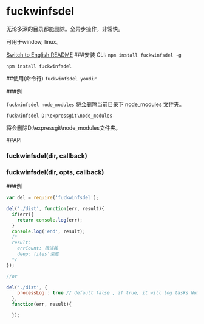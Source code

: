 # fuckwinfsdel
无论多深的目录都能删除。全异步操作，非常快。

可用于window, linux。

[Switch to English README](README-en.md)
###安装
CLI: `npm install fuckwinfsdel -g`

`npm install fuckwinfsdel`

##使用(命令行)
`fuckwinfsdel youdir`

###例

`fuckwinfsdel node_modules`
将会删除当前目录下 node_modules 文件夹。

`fuckwinfsdel D:\expressgit\node_modules`

将会删除D:\expressgit\node_modules文件夹。

##API
### fuckwinfsdel(dir, callback)
### fuckwinfsdel(dir, opts, callback)

###例
```js
var del = require('fuckwinfsdel');

del('./dist', function(err, result){
  if(err){
    return console.log(err);
  }
  console.log('end', result);
  /*
  result:
    errCount: 错误数
    deep: files'深度
  */
});

//or

del('./dist', {
    processLog : true // default false , if true, it will log tasks Number and error on process.
  },
  function(err, result){

  });
```

